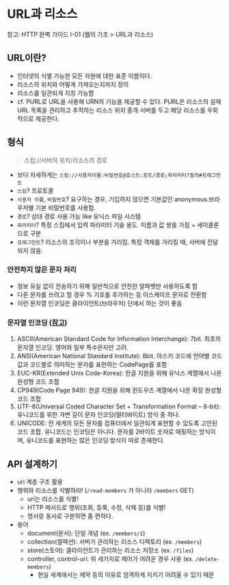 # URL과 리소스
참고: HTTP 완벽 가이드 I-01 (웹의 기초 > URL과 리소스)


## URL이란?
- 인터넷의 식별 가능한 모든 자원에 대한 표준 이름이다.
- 리소스의 위치와 어떻게 가져오는지까지 정의
- 리소스를 일관되게 지칭 가능함
- cf. PURL로 URL을 사용해 URN의 기능을 제공할 수 있다. PURL은 리소스의 실제 URL 목록을 관리하고 추적하는 리소스 위치 중개 서버를 두고 해당 리소스를 우회적으로 제공한다.


## 형식
> 스킴://서버의 위치/리소스의 경로
- 보다 자세하게는 `스킴://사용자이름:비밀번호@호스트:포트/경로;파라미터?질의#프래그먼트` 
- `스킴`? 프로토콜
- `사용자 이름`, `비밀번호`? 요구하는 경우, 기입하지 않으면 기본값인 anonymous:브라우저별 기본 비밀번호를 사용함.
- `경로`? 상대 경로 사용 가능 like 유닉스 파일 시스템
- `파라미터`? 특정 스킴에서 입력 파라미터 기술 용도. 이름과 값 쌍을 가짐 + 세미콜론으로 구분
- `프래그먼트`? 리소스의 조각이나 부분을 가리킴. 특정 객체를 가리킬 때, 서버에 전달되지 않음.

### 안전하지 않은 문자 처리
- 정보 유실 없이 전송하기 위해 일반적으로 안전한 알파벳만 사용하도록 함
- 다른 문자를 쓰려고 할 경우 % 기호를 추가하는 등 이스케이프 문자로 전환함
- 이런 문자열 인코딩은 클라이언트(브라우저) 단에서 하는 것이 좋음

### 문자열 인코딩 ([참고](https://onlywis.tistory.com/2))
1. ASCII(American Standard Code for Information Interchange): 7bit. 최초의 문자열 인코딩. 영어와 일부 특수문자만 고려.
2. ANSI(American National Standard Institute): 8bit. 아스키 코드에 언어별 코드 값과 코드별로 의미하는 문자를 표현하는 CodePage를 포함
3. EUC-KR(Extended Unix Code-Korea): 한글 지원을 위해 유닉스 계열에서 나온 완성형 코드 조합
4. CP949(Code Page 949): 한글 지원을 위해 윈도우즈 계열에서 나온 확장 완성형 코드 조합
5. UTF-8(Universal Coded Character Set + Transformation Format – 8-bit): 유니코드를 위한 가변 길이 문자 인코딩(멀티바이트) 방식 중 하나. 
6. UNICODE: 전 세계의 모든 문자를 컴퓨터에서 일관되게 표현할 수 있도록 고안된 코드 조합. 유니코드는 인코딩은 아니다. 문자를 2바이트 숫자로 매핑하는 방식이며, 유니코드를 표현하는 많은 인코딩 방식이 따로 존재한다.


## API 설계하기
- uri 계층 구조 활용
- 행위와 리소스를 식별하라! (`/read-members` 가 아니라 `/members` GET)
    - uri는 리소스를 식별!
    - HTTP 메서드로 행위(조회, 등록, 수정, 삭제 등)를 식별!
    - 명사랑 동사로 구분하면 좀 편하다.
- 용어
    * document(문서): 단일 개념 (ex. `/members/1`)
    * collection(컬렉션): 서버가 관리하는 리소스 디렉토리 (ex. `/members`)
    * store(스토어): 클라이언트가 관리하는 리소스 저장소 (ex. `/files`)
    * controller, control-uri: 위 세가지로 제어가 어려운 경우 사용 (ex. `/delete-members`)
        + 현실 세계에서는 제약 등의 이유로 엄격하게 지키기 어려울 수 있기 때문